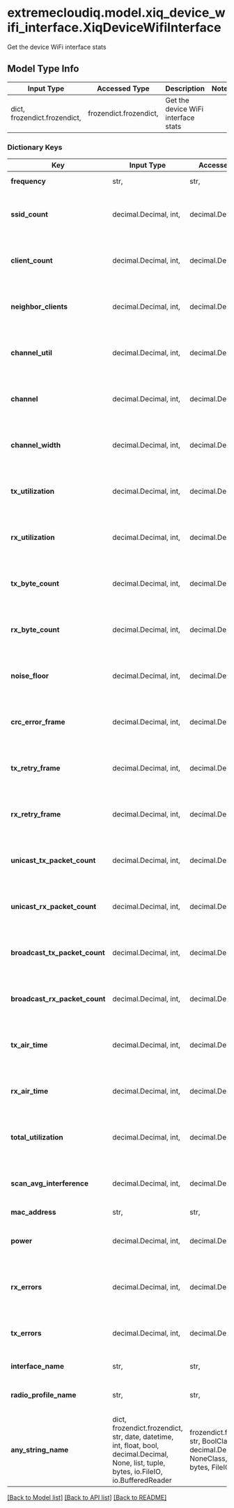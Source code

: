 # extremecloudiq.model.xiq_device_wifi_interface.XiqDeviceWifiInterface

Get the device WiFi interface stats

## Model Type Info
Input Type | Accessed Type | Description | Notes
------------ | ------------- | ------------- | -------------
dict, frozendict.frozendict,  | frozendict.frozendict,  | Get the device WiFi interface stats | 

### Dictionary Keys
Key | Input Type | Accessed Type | Description | Notes
------------ | ------------- | ------------- | ------------- | -------------
**frequency** | str,  | str,  | The WiFi frequency. | [optional] 
**ssid_count** | decimal.Decimal, int,  | decimal.Decimal,  | The number of SSID assigned on this wireless interface. | [optional] value must be a 32 bit integer
**client_count** | decimal.Decimal, int,  | decimal.Decimal,  | The number of clients associated to this wireless interface. | [optional] value must be a 64 bit integer
**neighbor_clients** | decimal.Decimal, int,  | decimal.Decimal,  | The number of neighboring clients. | [optional] value must be a 64 bit integer
**channel_util** | decimal.Decimal, int,  | decimal.Decimal,  | The channel utilization. | [optional] value must be a 32 bit integer
**channel** | decimal.Decimal, int,  | decimal.Decimal,  | The channel associated. | [optional] value must be a 32 bit integer
**channel_width** | decimal.Decimal, int,  | decimal.Decimal,  | The channel width. | [optional] value must be a 32 bit integer
**tx_utilization** | decimal.Decimal, int,  | decimal.Decimal,  | The total tx utilization. | [optional] value must be a 64 bit integer
**rx_utilization** | decimal.Decimal, int,  | decimal.Decimal,  | The total rx utilization. | [optional] value must be a 64 bit integer
**tx_byte_count** | decimal.Decimal, int,  | decimal.Decimal,  | The total tx byte count. | [optional] value must be a 64 bit integer
**rx_byte_count** | decimal.Decimal, int,  | decimal.Decimal,  | The total rx byte count. | [optional] value must be a 64 bit integer
**noise_floor** | decimal.Decimal, int,  | decimal.Decimal,  | The noise floor. | [optional] value must be a 64 bit integer
**crc_error_frame** | decimal.Decimal, int,  | decimal.Decimal,  | The crc error frame count. | [optional] value must be a 64 bit integer
**tx_retry_frame** | decimal.Decimal, int,  | decimal.Decimal,  | The tx retry frame | [optional] value must be a 64 bit integer
**rx_retry_frame** | decimal.Decimal, int,  | decimal.Decimal,  | The rx retry fram. | [optional] value must be a 64 bit integer
**unicast_tx_packet_count** | decimal.Decimal, int,  | decimal.Decimal,  | The unicast tx packet count. | [optional] value must be a 64 bit integer
**unicast_rx_packet_count** | decimal.Decimal, int,  | decimal.Decimal,  | The unicast rx packet count. | [optional] value must be a 64 bit integer
**broadcast_tx_packet_count** | decimal.Decimal, int,  | decimal.Decimal,  | The broadcast tx packet count. | [optional] value must be a 64 bit integer
**broadcast_rx_packet_count** | decimal.Decimal, int,  | decimal.Decimal,  | The broadcast rx packet count. | [optional] value must be a 64 bit integer
**tx_air_time** | decimal.Decimal, int,  | decimal.Decimal,  | The tx air time. | [optional] value must be a 64 bit integer
**rx_air_time** | decimal.Decimal, int,  | decimal.Decimal,  | The rx air time. | [optional] value must be a 64 bit integer
**total_utilization** | decimal.Decimal, int,  | decimal.Decimal,  | The total utilization. | [optional] value must be a 64 bit integer
**scan_avg_interference** | decimal.Decimal, int,  | decimal.Decimal,  | The average interference. | [optional] value must be a 32 bit integer
**mac_address** | str,  | str,  | The bssid. | [optional] 
**power** | decimal.Decimal, int,  | decimal.Decimal,  | The radio power. | [optional] value must be a 32 bit integer
**rx_errors** | decimal.Decimal, int,  | decimal.Decimal,  | The rx errors. | [optional] value must be a 64 bit integer
**tx_errors** | decimal.Decimal, int,  | decimal.Decimal,  | The tx errors. | [optional] value must be a 64 bit integer
**interface_name** | str,  | str,  | The interface name. | [optional] 
**radio_profile_name** | str,  | str,  | The ExtremecloudIQ radio profile name. | [optional] 
**any_string_name** | dict, frozendict.frozendict, str, date, datetime, int, float, bool, decimal.Decimal, None, list, tuple, bytes, io.FileIO, io.BufferedReader | frozendict.frozendict, str, BoolClass, decimal.Decimal, NoneClass, tuple, bytes, FileIO | any string name can be used but the value must be the correct type | [optional]

[[Back to Model list]](../../README.md#documentation-for-models) [[Back to API list]](../../README.md#documentation-for-api-endpoints) [[Back to README]](../../README.md)

